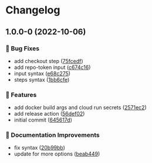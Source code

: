 # Changelog

## 1.0.0-0 (2022-10-06)


### 🐛 Bug Fixes

* add checkout step ([75fcedf](https://github.com/agrc/cloud-run-docker-deploy-composite-action/commit/75fcedf371f01117bb77a23600c99c39893b98ce))
* add repo-token input ([c674c16](https://github.com/agrc/cloud-run-docker-deploy-composite-action/commit/c674c16d6afbd3fd4eba9c30070bece05b9aab27))
* input syntax ([e68c275](https://github.com/agrc/cloud-run-docker-deploy-composite-action/commit/e68c275de64f73efc681a6d53d3a58ab14540c43))
* steps syntax ([1bb6cfe](https://github.com/agrc/cloud-run-docker-deploy-composite-action/commit/1bb6cfe750c91a58cfce06c2ad87f1fca7979c41))


### 🚀 Features

* add docker build args and cloud run secrets ([2571ec2](https://github.com/agrc/cloud-run-docker-deploy-composite-action/commit/2571ec20e38c25e839a17fa98b6b1df95a559eb0))
* add release action ([56def02](https://github.com/agrc/cloud-run-docker-deploy-composite-action/commit/56def02bc4700a5a3a19aa7e8d5f468c62ac6ef5))
* initial commit ([645617d](https://github.com/agrc/cloud-run-docker-deploy-composite-action/commit/645617d0d979b39baf680c16df4ad51e4fa61295))


### 📖 Documentation Improvements

* fix syntax ([20b99bb](https://github.com/agrc/cloud-run-docker-deploy-composite-action/commit/20b99bb7eb65d357cacc0f7c16963ebf407d90fa))
* update for more options ([beab449](https://github.com/agrc/cloud-run-docker-deploy-composite-action/commit/beab4492cf9b55db84d8ff1e25a871ec45637c14))
